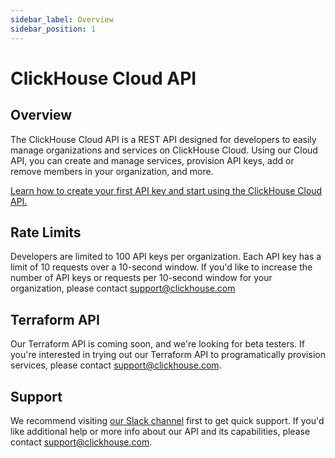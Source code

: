 ```yaml
---
sidebar_label: Overview
sidebar_position: 1
---
```


# ClickHouse Cloud API

## Overview

The ClickHouse Cloud API is a REST API designed for developers to easily manage organizations and services on ClickHouse Cloud. Using our Cloud API, you can create and manage services, provision API keys, add or remove members in your organization, and more.

[Learn how to create your first API key and start using the ClickHouse Cloud API.](/docs/en/cloud/manage/openapi.md)

## Rate Limits

Developers are limited to 100 API keys per organization. Each API key has a limit of 10 requests over a 10-second window. If you'd like to increase the number of API keys or requests per 10-second window for your organization, please contact support@clickhouse.com


## Terraform API

Our Terraform API is coming soon, and we're looking for beta testers. If you're interested in trying out our Terraform API to programatically provision services, please contact support@clickhouse.com.

## Support

We recommend visiting [our Slack channel](https://clickhouse.com/slack) first to get quick support. If you'd like additional help or more info about our API and its capabilities, please contact support@clickhouse.com.
